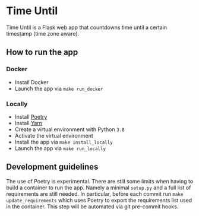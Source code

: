 # Time Until

Time Until is a Flask web app that countdowns time until a certain timestamp
(time zone aware).

## How to run the app

### Docker

- Install Docker
- Launch the app via `make run_docker`

### Locally

- Install [Poetry](https://python-poetry.org/)
- Install [Yarn](https://yarnpkg.com/)
- Create a virtual environment with Python `3.8`
- Activate the virtual environment
- Install the app via `make install_locally`
- Launch the app via `make run_locally`

## Development guidelines

The use of Poetry is experimental. There are still some limits when having to
build a container to run the app. Namely a minimal `setup.py` and a full list
of requirements are still needed. In particular, before each commit run
`make update_requirements` which uses Poetry to export the requirements list
used in the container. This step will be automated via git pre-commit hooks.
